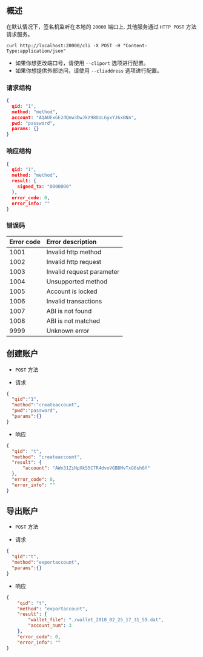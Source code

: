
## 概述

在默认情况下，签名机监听在本地的 `20000` 端口上. 其他服务通过 `HTTP POST` 方法请求服务。

```shell
curl http://localhost:20000/cli -X POST -H "Content-Type:application/json"
```

<section class = "info">
  <ul>
    <li>如果你想更改端口号，请使用 <code>--cliport</code> 选项进行配置。</li>
    <li>如果你想提供外部访问，请使用 <code>--cliaddress</code> 选项进行配置。</li>
  </ul>
</section>

### 请求结构

```json
{
  qid: "1",
  method: "method",
  account: "AQAUExGE2dQnw3bwJkz98DULGyxYJ6xBNa",
  pwd: "password",
  params: {}
}
```

### 响应结构

```json
{
  qid: "1",
  method: "method",
  result: {
    signed_tx: "0000000"
  },
  error_code: 0,
  error_info: ""
}
```

### 错误码

| Error code | Error description         |
| :--------- | :------------------------ |
| 1001       | Invalid http method       |
| 1002       | Invalid http request      |
| 1003       | Invalid request parameter |
| 1004       | Unsupported method        |
| 1005       | Account is locked         |
| 1006       | Invalid transactions      |
| 1007       | ABI is not found          |
| 1008       | ABI is not matched        |
| 9999       | Unknown error             |

## 创建账户

- `POST` 方法

- 请求

```json
{
  "qid":"1",
  "method":"createaccount",
  "pwd":"password",
  "params":{}
}
```

- 响应

```json
{
  "qid": "t",
  "method": "createaccount",
  "result": {
      "account": "AWn31ZiNpXk55C7R4dvoVGBBMvTxG6sh6f"
  },
  "error_code": 0,
  "error_info": ""
}
```

## 导出账户

- `POST` 方法

- 请求

```json
{
  "qid":"t",
  "method":"exportaccount",
  "params":{}
}
```

- 响应

```json
{
    "qid": "t",
    "method": "exportaccount",
    "result": {
        "wallet_file": "./wallet_2018_02_25_17_31_59.dat",
        "account_num": 3
    },
    "error_code": 0,
    "error_info": ""
}
```

